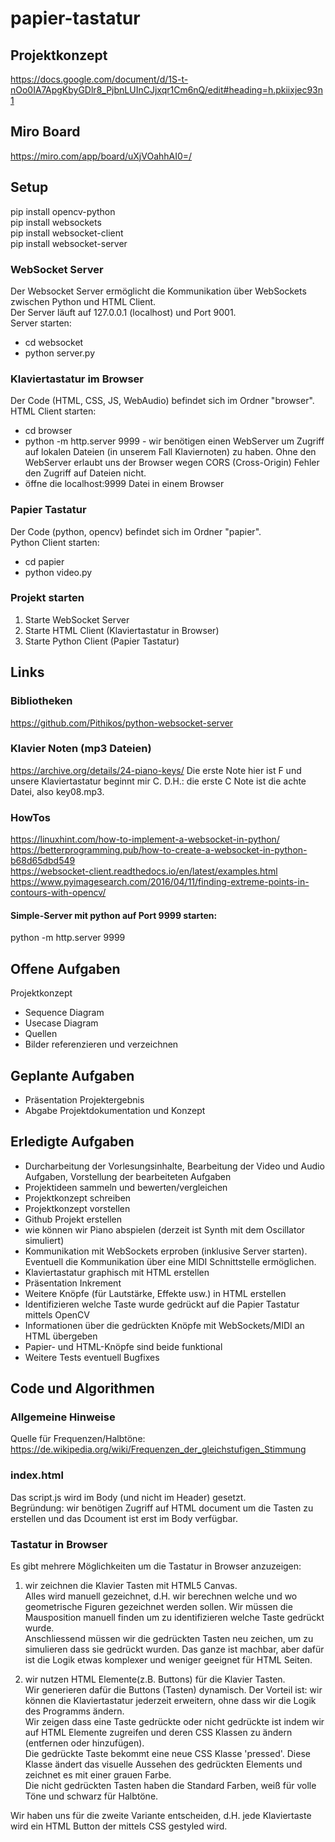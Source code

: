 # papier-tastatur

## Projektkonzept
https://docs.google.com/document/d/1S-t-nOo0IA7ApgKbyGDlr8_PjbnLUInCJjxqr1Cm6nQ/edit#heading=h.pkiixjec93n1

## Miro Board
https://miro.com/app/board/uXjVOahhAI0=/

## Setup
pip install opencv-python  
pip install websockets  
pip install websocket-client   
pip install websocket-server  

### WebSocket Server
Der Websocket Server ermöglicht die Kommunikation über WebSockets zwischen Python und HTML Client.  
Der Server läuft auf 127.0.0.1 (localhost) und Port 9001.  
Server starten:
- cd websocket
- python server.py

### Klaviertastatur im Browser
Der Code (HTML, CSS, JS, WebAudio) befindet sich im Ordner "browser".  
HTML Client starten:
- cd browser
- python -m http.server 9999 - wir benötigen einen WebServer um Zugriff auf lokalen Dateien (in unserem Fall Klaviernoten) zu haben. Ohne den WebServer erlaubt uns der Browser wegen CORS (Cross-Origin) Fehler den Zugriff auf Dateien nicht.
- öffne die localhost:9999 Datei in einem Browser

### Papier Tastatur
Der Code (python, opencv) befindet sich im Ordner "papier".  
Python Client starten:
- cd papier
- python video.py

### Projekt starten
1. Starte WebSocket Server  
2. Starte HTML Client (Klaviertastatur in Browser)  
3. Starte Python Client (Papier Tastatur)

## Links

### Bibliotheken
https://github.com/Pithikos/python-websocket-server

### Klavier Noten (mp3 Dateien)
https://archive.org/details/24-piano-keys/
Die erste Note hier ist F und unsere Klaviertastatur beginnt mir C. D.H.: die erste C Note ist die achte Datei, also key08.mp3.

### HowTos
https://linuxhint.com/how-to-implement-a-websocket-in-python/  
https://betterprogramming.pub/how-to-create-a-websocket-in-python-b68d65dbd549  
https://websocket-client.readthedocs.io/en/latest/examples.html  
https://www.pyimagesearch.com/2016/04/11/finding-extreme-points-in-contours-with-opencv/  

#### Simple-Server mit python auf Port 9999 starten:
python -m http.server 9999  

## Offene Aufgaben
Projektkonzept  
- Sequence Diagram  
- Usecase Diagram  
- Quellen  
- Bilder referenzieren und verzeichnen

## Geplante Aufgaben
- Präsentation Projektergebnis
- Abgabe Projektdokumentation und Konzept

## Erledigte Aufgaben
- Durcharbeitung der Vorlesungsinhalte, Bearbeitung der Video und Audio Aufgaben, Vorstellung der bearbeiteten Aufgaben
- Projektideen sammeln und bewerten/vergleichen
- Projektkonzept schreiben
- Projektkonzept vorstellen
- Github Projekt erstellen
- wie können wir Piano abspielen (derzeit ist Synth mit dem Oscillator simuliert)
- Kommunikation mit WebSockets erproben (inklusive Server starten). Eventuell die Kommunikation über eine MIDI Schnittstelle ermöglichen.
- Klaviertastatur graphisch mit HTML erstellen
- Präsentation Inkrement
- Weitere Knöpfe (für Lautstärke, Effekte usw.) in HTML erstellen
- Identifizieren welche Taste wurde gedrückt auf die Papier Tastatur mittels OpenCV
- Informationen über die gedrückten Knöpfe mit WebSockets/MIDI an HTML übergeben 
- Papier- und HTML-Knöpfe sind beide funktional
- Weitere Tests eventuell Bugfixes

## Code und Algorithmen

### Allgemeine Hinweise
Quelle für Frequenzen/Halbtöne: https://de.wikipedia.org/wiki/Frequenzen_der_gleichstufigen_Stimmung

### index.html
Das script.js wird im Body (und nicht im Header) gesetzt.  
Begründung: wir benötigen Zugriff auf HTML document um die Tasten zu erstellen und das Dcoument ist erst im Body verfügbar.

### Tastatur in Browser
Es gibt mehrere Möglichkeiten um die Tastatur in Browser anzuzeigen:  

1. wir zeichnen die Klavier Tasten mit HTML5 Canvas.  
Alles wird manuell gezeichnet, d.H. wir berechnen welche und wo geometrische Figuren gezeichnet werden sollen. Wir müssen die Mausposition manuell finden um zu identifizieren welche Taste gedrückt wurde.  
Anschliessend müssen wir die gedrückten Tasten neu zeichen, um zu simulieren dass sie gedrückt wurden. Das ganze ist machbar, aber dafür ist die Logik etwas komplexer und weniger geeignet für HTML Seiten.  

2. wir nutzen HTML Elemente(z.B. Buttons) für die Klavier Tasten.  
Wir generieren dafür die Buttons (Tasten) dynamisch. Der Vorteil ist: wir können die Klaviertastatur jederzeit erweitern, ohne dass wir die Logik des Programms ändern.  
Wir zeigen dass eine Taste gedrückte oder nicht gedrückte ist indem wir auf HTML Elemente zugreifen und deren CSS Klassen zu ändern (entfernen oder hinzufügen).  
Die gedrückte Taste bekommt eine neue CSS Klasse 'pressed'. Diese Klasse ändert das visuelle Aussehen des gedrückten Elements und zeichnet es mit einer grauen Farbe.  
Die nicht gedrückten Tasten haben die Standard Farben, weiß für volle Töne und schwarz für Halbtöne.  

Wir haben uns für die zweite Variante entscheiden, d.H. jede Klaviertaste wird ein HTML Button der mittels CSS gestyled wird.
